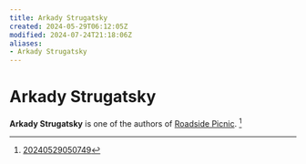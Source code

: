 ```yaml
---
title: Arkady Strugatsky
created: 2024-05-29T06:12:05Z
modified: 2024-07-24T21:18:06Z
aliases:
- Arkady Strugatsky
---
```


# Arkady Strugatsky

**Arkady Strugatsky** is one of the authors of [Roadside Picnic](roadside-picnic.md). [^1]

[^1]: [20240529050749](../entries/20240529050749.md)